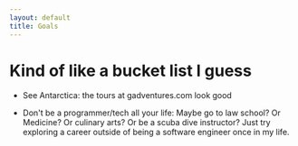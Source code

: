 ```yaml
---
layout: default
title: Goals
---
```


# Kind of like a bucket list I guess

- See Antarctica: the tours at gadventures.com look good

- Don't be a programmer/tech all your life: Maybe go to law school? Or Medicine? Or culinary arts? Or be a scuba dive instructor? Just try exploring a career outside of being a software engineer once in my life.
